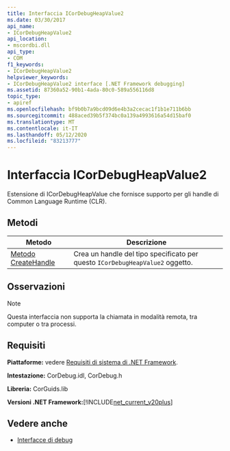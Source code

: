 ```yaml
---
title: Interfaccia ICorDebugHeapValue2
ms.date: 03/30/2017
api_name:
- ICorDebugHeapValue2
api_location:
- mscordbi.dll
api_type:
- COM
f1_keywords:
- ICorDebugHeapValue2
helpviewer_keywords:
- ICorDebugHeapValue2 interface [.NET Framework debugging]
ms.assetid: 87360a52-90b1-4ada-80c0-589a556116d8
topic_type:
- apiref
ms.openlocfilehash: bf9b0b7a9bcd09d6e4b3a2cecac1f1b1e711b6bb
ms.sourcegitcommit: 488aced39b5f374bc0a139a4993616a54d15baf0
ms.translationtype: MT
ms.contentlocale: it-IT
ms.lasthandoff: 05/12/2020
ms.locfileid: "83213777"
---
```

# <a name="icordebugheapvalue2-interface"></a>Interfaccia ICorDebugHeapValue2

Estensione di ICorDebugHeapValue che fornisce supporto per gli handle di Common Language Runtime (CLR).  
  
## <a name="methods"></a>Metodi  
  
|Metodo|Descrizione|  
|------------|-----------------|  
|[Metodo CreateHandle](icordebugheapvalue2-createhandle-method.md)|Crea un handle del tipo specificato per questo `ICorDebugHeapValue2` oggetto.|  
  
## <a name="remarks"></a>Osservazioni  
  
> [!NOTE]
> Questa interfaccia non supporta la chiamata in modalità remota, tra computer o tra processi.  
  
## <a name="requirements"></a>Requisiti  
 **Piattaforme:** vedere [Requisiti di sistema di .NET Framework](../../get-started/system-requirements.md).  
  
 **Intestazione:** CorDebug.idl, CorDebug.h  
  
 **Libreria:** CorGuids.lib  
  
 **Versioni .NET Framework:**[!INCLUDE[net_current_v20plus](../../../../includes/net-current-v20plus-md.md)]  
  
## <a name="see-also"></a>Vedere anche

- [Interfacce di debug](debugging-interfaces.md)
